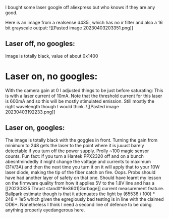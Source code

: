 I bought some laser google off aliexpress but who knows if they are any good.

Here is an image from a realsense d435i, which has no ir filter and also a 16 bit grayscale output:
![[Pasted image 20230403203351.png]]

## Laser off, no googles:
Image is totally black, value of about 0x1400

# Laser on, no googles:
With the camera gain at 0 I adjusted things to be just before saturating:
This is with a laser current of 10mA. Note that the threshold current for this laser is 600mA and so this will be mostly stimulated emission. Still mostly the right wavelength though I would think.
![[Pasted image 20230403192233.png]]

## Laser on, googles:
The image is totally black with the goggles in front. Turning the gain from minimum to 248 gets the laser to the point where it is juuust barely detectable if you turn off the power supply. Prolly ~100 magic sensor counts. Fun fact: if you turn a Hantek PPX2320 off and on a bunch abesntmindedly it might change the voltage and currents to maximum (31V/3A) and then the next time you turn it on it will apply that to your 10W laser diode, making the tip of the fiber catch on fire. Oops. Probs should have had another layer of safety on that one. Should have learnt my lesson on the firmware quality from how it applies 5V to the 1.8V line and has a [[20230325 Thrust stand#^8e3601|Garbage]] current measurement feature.
Ballpark estimate though is that it attenuates the light by (65536 / 100) * 248 = 1e5 which given the egregiously bad testing is in line with the claimed OD6+.
Nonetheless I think I need a second line of defence to be doing anything properly eyedangerous here.
